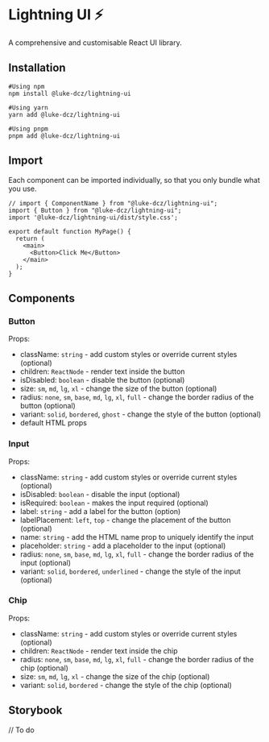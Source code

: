 # Lightning UI ⚡️

A comprehensive and customisable React UI library.

## Installation

```
#Using npm
npm install @luke-dcz/lightning-ui

#Using yarn
yarn add @luke-dcz/lightning-ui

#Using pnpm
pnpm add @luke-dcz/lightning-ui
```

## Import

Each component can be imported individually, so that you only bundle what you use.

```
// import { ComponentName } from "@luke-dcz/lightning-ui";
import { Button } from "@luke-dcz/lightning-ui";
import '@luke-dcz/lightning-ui/dist/style.css';

export default function MyPage() {
  return (
    <main>
      <Button>Click Me</Button>
    </main>
  );
}
```

## Components

### Button

Props:

- className: `string` - add custom styles or override current styles (optional)
- children: `ReactNode` - render text inside the button
- isDisabled: `boolean` - disable the button (optional)
- size: `sm`, `md`, `lg`, `xl` - change the size of the button (optional)
- radius: `none`, `sm`, `base`, `md`, `lg`, `xl`, `full` - change the border radius of the button (optional)
- variant: `solid`, `bordered`, `ghost` - change the style of the button (optional)
- default HTML props

### Input

Props:

- className: `string` - add custom styles or override current styles (optional)
- isDisabled: `boolean` - disable the input (optional)
- isRequired: `boolean` - makes the input required (optional)
- label: `string` - add a label for the button (option)
- labelPlacement: `left`, `top` - change the placement of the button (optional)
- name: `string` - add the HTML name prop to uniquely identify the input
- placeholder: `string` - add a placeholder to the input (optional)
- radius: `none`, `sm`, `base`, `md`, `lg`, `xl`, `full` - change the border radius of the input (optional)
- variant: `solid`, `bordered`, `underlined` - change the style of the input (optional)

### Chip

Props:

- className: `string` - add custom styles or override current styles (optional)
- children: `ReactNode` - render text inside the chip
- radius: `none`, `sm`, `base`, `md`, `lg`, `xl`, `full` - change the border radius of the chip (optional)
- size: `sm`, `md`, `lg`, `xl` - change the size of the chip (optional)
- variant: `solid`, `bordered` - change the style of the chip (optional)

## Storybook

// To do
